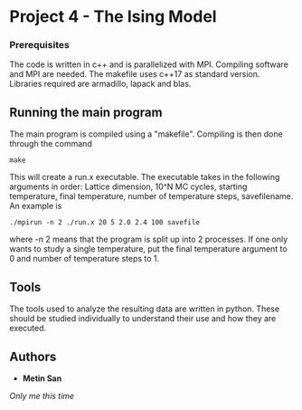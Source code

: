 # Project 4 - The Ising Model

 ### Prerequisites

The code is written in c++ and is parallelized with MPI. Compiling software and MPI are needed. The makefile uses c++17 as standard version. Libraries required are armadillo, lapack and blas.

## Running the main program

The main program is compiled using a "makefile". Compiling is then done through the command
```
make
```
This will create a run.x executable. The executable takes in the following arguments in order: Lattice dimension, 10^N MC cycles, starting temperature, final temperature, number of temperature steps, savefilename. An example is 
```
./mpirun -n 2 ./run.x 20 5 2.0 2.4 100 savefile
```
where -n 2 means that the program is split up into 2 processes.
If one only wants to study a single temperature, put the final temperature argument to 0 and number of temperature steps to 1.

## Tools

The tools used to analyze the resulting data are written in python. These should be studied individually to understand their use and how they are executed.

## Authors

* **Metin San** 

*Only me this time*
